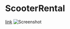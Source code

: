 # ScooterRental
[link](https://www.example.com/my%20great%20page)
![Screenshot](../UML/TESTSCREENSHOT/User.png)
